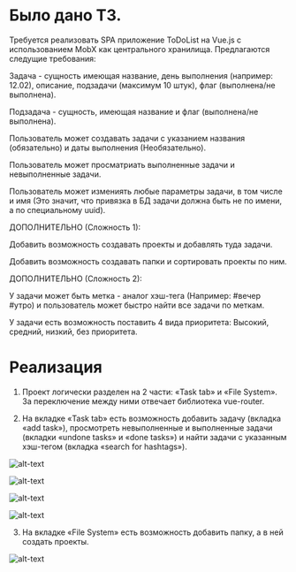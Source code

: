 # Было дано ТЗ.
Требуется реализовать SPA приложение ToDoList на Vue.js с использованием MobX как центрального хранилища. Предлагаются следущие требования:

Задача - сущность имеющая название, день выполнения (например: 12.02), описание, подзадачи (максимум 10 штук), флаг (выполнена/не выполнена).

Подзадача - сущность, имеющая название и флаг (выполнена/не выполнена).

Пользователь может создавать задачи с указанием названия (обязательно) и даты выполнения (Необязательно). 

Пользователь может просматриать выполненные задачи и невыполненные задачи.

Пользователь может измениять любые параметры задачи, в том числе и имя (Это значит, что привязка в БД задачи должна быть не по имени, а по специальному uuid).

ДОПОЛНИТЕЛЬНО (Сложность 1):

Добавить возможность создавать проекты и добавлять туда задачи.

Добавить возможность создавать папки и сортировать проекты по ним.

ДОПОЛНИТЕЛЬНО (Сложность 2):

У задачи может быть метка - аналог хэш-тега (Например: #вечер #утро) и пользователь может быстро найти все задачи по меткам.

У задачи есть возможность поставить 4 вида приоритета: Высокий, средний, низкий, без приоритета.

# Реализация

1. Проект логически разделен на 2 части: «Task tab» и «File System». За переключение между ними отвечает библиотека vue-router.

2. На вкладке «Task tab» есть возможность добавить задачу (вкладка «add task»), просмотреть невыполненные и выполненные задачи (вкладки «undone tasks» и «done tasks») и найти задачи с указанным хэш-тегом (вкладка «search for hashtags»). 

![alt-text](https://i.imgur.com/xhVoKpB.png) 

![alt-text](https://i.imgur.com/vG7y2dt.png)

![alt-text](https://i.imgur.com/opNsSlg.png)

![alt-text](https://i.imgur.com/cAO0ZuE.png)


3. На вкладке «File System» есть возможность добавить папку, а в ней создать проекты.

![alt-text](https://i.imgur.com/q5H3AJp.png)
